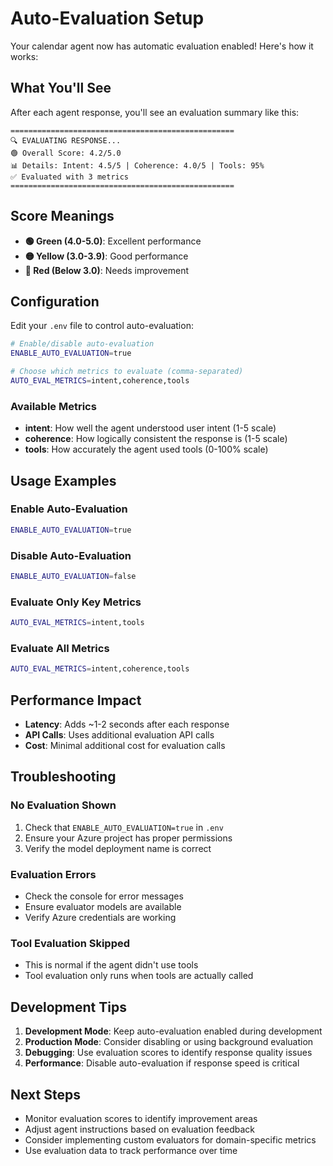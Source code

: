 # Auto-Evaluation Setup

Your calendar agent now has automatic evaluation enabled! Here's how it works:

## What You'll See

After each agent response, you'll see an evaluation summary like this:

```
==================================================
🔍 EVALUATING RESPONSE...
🟢 Overall Score: 4.2/5.0
📊 Details: Intent: 4.5/5 | Coherence: 4.0/5 | Tools: 95%
✅ Evaluated with 3 metrics
==================================================
```

## Score Meanings

- **🟢 Green (4.0-5.0)**: Excellent performance
- **🟡 Yellow (3.0-3.9)**: Good performance
- **🔴 Red (Below 3.0)**: Needs improvement

## Configuration

Edit your `.env` file to control auto-evaluation:

```bash
# Enable/disable auto-evaluation
ENABLE_AUTO_EVALUATION=true

# Choose which metrics to evaluate (comma-separated)
AUTO_EVAL_METRICS=intent,coherence,tools
```

### Available Metrics

- **intent**: How well the agent understood user intent (1-5 scale)
- **coherence**: How logically consistent the response is (1-5 scale)  
- **tools**: How accurately the agent used tools (0-100% scale)

## Usage Examples

### Enable Auto-Evaluation
```bash
ENABLE_AUTO_EVALUATION=true
```

### Disable Auto-Evaluation
```bash
ENABLE_AUTO_EVALUATION=false
```

### Evaluate Only Key Metrics
```bash
AUTO_EVAL_METRICS=intent,tools
```

### Evaluate All Metrics
```bash
AUTO_EVAL_METRICS=intent,coherence,tools
```

## Performance Impact

- **Latency**: Adds ~1-2 seconds after each response
- **API Calls**: Uses additional evaluation API calls
- **Cost**: Minimal additional cost for evaluation calls

## Troubleshooting

### No Evaluation Shown
1. Check that `ENABLE_AUTO_EVALUATION=true` in `.env`
2. Ensure your Azure project has proper permissions
3. Verify the model deployment name is correct

### Evaluation Errors
- Check the console for error messages
- Ensure evaluator models are available
- Verify Azure credentials are working

### Tool Evaluation Skipped
- This is normal if the agent didn't use tools
- Tool evaluation only runs when tools are actually called

## Development Tips

1. **Development Mode**: Keep auto-evaluation enabled during development
2. **Production Mode**: Consider disabling or using background evaluation
3. **Debugging**: Use evaluation scores to identify response quality issues
4. **Performance**: Disable auto-evaluation if response speed is critical

## Next Steps

- Monitor evaluation scores to identify improvement areas
- Adjust agent instructions based on evaluation feedback
- Consider implementing custom evaluators for domain-specific metrics
- Use evaluation data to track performance over time
